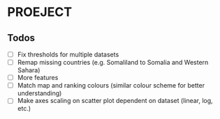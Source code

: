 # PROEJECT

## Todos

- [ ] Fix thresholds for multiple datasets
- [ ] Remap missing countries (e.g. Somaliland to Somalia and Western Sahara)
- [ ] More features
- [ ] Match map and ranking colours (similar colour scheme for better understanding)
- [ ] Make axes scaling on scatter plot dependent on dataset (linear, log, etc.)